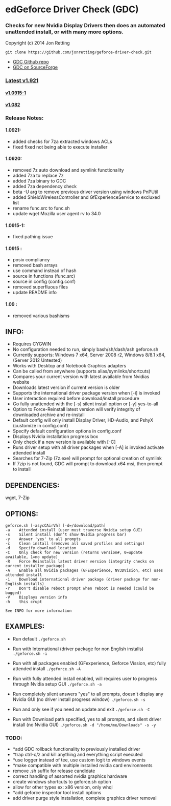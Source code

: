 edGeforce Driver Check (GDC)
==========================
### Checks for new Nvidia Display Drivers then does an automated unattended install, or with many more options.
Copyright (c) 2014 Jon Retting

`git clone https://github.com/jonretting/geforce-driver-check.git`

- [GDC Github repo](https://github.com/jonretting/geforce-driver-check)
- [GDC on SourceForge](https://sourceforge.net/projects/geforce-driver-check/)

### [Latest v1.921](https://sourceforge.net/projects/geforce-driver-check/files/latest/download)

#### [v1.0915-1](https://sourceforge.net/projects/geforce-driver-check/files/geforce-driver-check-10915-1.zip/download)
#### [v1.082](https://sourceforge.net/projects/geforce-driver-check/files/geforce-driver-check-1.082.zip/download)

### Release Notes:

#### 1.0921:
- added checks for 7za extracted windows ACLs
- fixed fixed not being able to execute installer

#### 1.0920:
- removed 7z auto download and symlink functionality
- added 7za to replace 7z
- added 7za binary to GDC
- added 7za dependency check
- beta -U arg to remove previous driver version using windows PnPUtil
- added ShieldWirelessController and GfExperienceService to excluxed list
- rename func.src to func.sh
- update wget Mozilla user agent rv to 34.0

#### 1.0915-1:
- fixed pathing issue

#### 1.0915 :
- posix compliancy
- removed bash arrays
- use command instead of hash
- source in functions (func.src)
- source in config (config.conf)
- removed superfluous files
- update README info

#### 1.09 :
- removed various bashisms

INFO:
-----
- Requires CYGWIN
- No configuration needed to run, simply bash/sh/dash/ash geforce.sh
- Currently supports: Windows 7 x64, Server 2008 r2, Windows 8/8.1 x64, (Server 2012 Untested)
- Works with Desktop and Notebook Graphics adapters
- Can be called from anywhere (supports alias/symlinks/shortcuts)
- Compares your current version with latest available from Nvidias website
- Downloads latest version if current version is older
- Supports the international driver package version when [-i] is invoked
- User interaction required before download/install procedure
- Go fully unattended with the [-s] silent install option or [-y] yes-to-all
- Option to Force-Reinstall latest version will verify integrity of downloaded archive and re-install
- Default config will only install Display Driver, HD-Audio, and PshyX (customize in config.conf)
- Specify default configuration options in config.conf
- Displays Nvidia installation progress box
- Only check if a new version is available with [-C]
- Runs driver setup with all driver packages when [-A] is invoked activate attended install
- Searches for 7-Zip (7z.exe) will prompt for optional creation of symlink
- If 7zip is not found, GDC will prompt to download x64 msi, then prompt to install

DEPENDENCIES:
-------------
wget, 7-Zip

OPTIONS:
--------
	geforce.sh [-asycCAirVh] [-d=/download/path]
	-a    Attended install (user must traverse Nvidia setup GUI)
	-s    Silent install (don’t show Nvidia progress bar)
	-y    Answer 'yes' to all prompts
	-c    Clean install (removes all saved profiles and settings)
	-d    Specify download location
	-C    Only check for new version (returns version#, 0=update available, 1=no update)
    -R    Force Reinstalls latest driver version (integrity checks on current installer package)
	-A    Enable all Nvidia packages (GFExperience, NV3DVision, etc) uses attended install
	-i    Download international driver package (driver package for non-English installs)
	-r    Don't disable reboot prompt when reboot is needed (could be bugged)
	-V    Displays version info
	-h    this crupt

	See INFO for more information

EXAMPLES:
---------
- Run default
	`./geforce.sh`

- Run with International (driver package for non English installs)
	`./geforce.sh -i`

- Run with all packages enabled (GFexperience, Geforce Vission, etc) fully attended install
	`./geforce.sh -A`

- Run with fully attended install enabled, will requires user to progress through Nvidia setup GUI
	`./geforce.sh -a`

- Run completely silent answers "yes" to all prompts, doesn't display any Nvidia GUI (no driver install progress window)
	`./geforce.sh -s`

- Run and only see if you need an update and exit
	`./geforce.sh -C`

- Run with Download path specified, yes to all prompts, and silent driver install (no Nvidia GUI)
	`./geforce.sh -d "/home/me/Downloads" -s -y`

### TODO:
- *add GDC rollback functionality to previously installed driver
- *trap ctrl-c/z and kill anything and everything script executed
- *use logger instead of tee, use custom logit to windows events
- *make compatible with multiple installed nvidia card environments
- remove .sh suffix for release candidate
- correct handling of assorted nvidia graphics hardware
- create windows shortcuts to geforce.sh option
- allow for other types ex: x86 version, only whql
- *add geforce inspector tool install options
- add driver purge style installation, complete graphics driver removal
